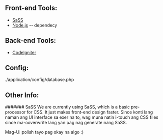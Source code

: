 ## Front-end Tools:
- [SaSS](http://sass-lang.com/)
- [Node.js](http://nodejs.org/) -- dependecy

## Back-end Tools:
- [CodeIgniter](https://ellislab.com/codeigniter) 

## Config:

./application/config/database.php

## Other Info:

####### SaSS
We are currently using SaSS, which is a basic pre-processor for CSS. It just makes front-end design faster.
Since konti lang naman ang UI interface sa exer na to, wag muna natin i-touch ang CSS files since ma-ooverwrite
lang yan pag nag generate nang SaSS.

Mag-UI polish tayo pag okay na algo :)
